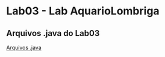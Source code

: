 # Lab03 - Lab AquarioLombriga


## Arquivos .java do Lab03

[Arquivos .java](src/pt/c02oo/s02classe/s03lombriga)
